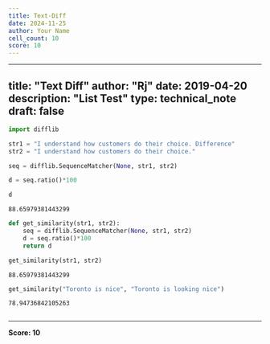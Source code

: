 ```yaml
---
title: Text-Diff
date: 2024-11-25
author: Your Name
cell_count: 10
score: 10
---
```


---
title: "Text Diff"
author: "Rj"
date: 2019-04-20
description: "List Test"
type: technical_note
draft: false
---

```python
import difflib
```


```python
str1 = "I understand how customers do their choice. Difference"
str2 = "I understand how customers do their choice."
```


```python
seq = difflib.SequenceMatcher(None, str1, str2)
```


```python
d = seq.ratio()*100
```


```python
d
```




    88.65979381443299




```python
def get_similarity(str1, str2):
    seq = difflib.SequenceMatcher(None, str1, str2)
    d = seq.ratio()*100
    return d
```


```python
get_similarity(str1, str2)
```




    88.65979381443299




```python
get_similarity("Toronto is nice", "Toronto is looking nice")
```




    78.94736842105263




```python

```


---
**Score: 10**